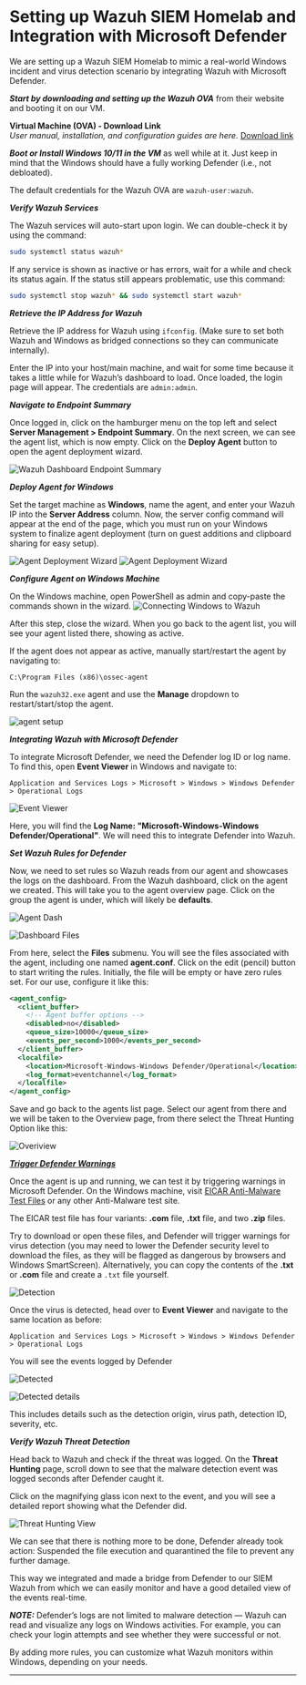 # Setting up Wazuh SIEM Homelab and Integration with Microsoft Defender

We are setting up a Wazuh SIEM Homelab to mimic a real-world Windows incident and virus detection scenario by integrating Wazuh with Microsoft Defender.

**_Start by downloading and setting up the Wazuh OVA_** from their website and booting it on our VM.

**Virtual Machine (OVA) - Download Link**  
_User manual, installation, and configuration guides are here._  [Download link](https://documentation.wazuh.com/current/deployment-options/virtual-machine/virtual-machine.html)

**_Boot or Install Windows 10/11 in the VM_** as well while at it. Just keep in mind that the Windows should have a fully working Defender (i.e., not debloated).

The default credentials for the Wazuh OVA are `wazuh-user:wazuh`.

**_Verify Wazuh Services_**

The Wazuh services will auto-start upon login. We can double-check it by using the command:

```bash
sudo systemctl status wazuh*
```

If any service is shown as inactive or has errors, wait for a while and check its status again. If the status still appears problematic, use this command:

```bash
sudo systemctl stop wazuh* && sudo systemctl start wazuh*
```

**_Retrieve the IP Address for Wazuh_**

Retrieve the IP address for Wazuh using `ifconfig`. (Make sure to set both Wazuh and Windows as bridged connections so they can communicate internally).

Enter the IP into your host/main machine, and wait for some time because it takes a little while for Wazuh’s dashboard to load. Once loaded, the login page will appear. The credentials are `admin:admin`.

**_Navigate to Endpoint Summary_**

Once logged in, click on the hamburger menu on the top left and select **Server Management > Endpoint Summary**. On the next screen, we can see the agent list, which is now empty. Click on the **Deploy Agent** button to open the agent deployment wizard.

![Wazuh Dashboard Endpoint Summary](https://miro.medium.com/v2/resize:fit:828/format:webp/1*MYAJD5oDbPWXnORJsftnWA.png)

**_Deploy Agent for Windows_**

Set the target machine as **Windows**, name the agent, and enter your Wazuh IP into the **Server Address** column. Now, the server config command will appear at the end of the page, which you must run on your Windows system to finalize agent deployment (turn on guest additions and clipboard sharing for easy setup).

![Agent Deployment Wizard](https://miro.medium.com/v2/resize:fit:828/format:webp/1*6PcN3RSVYKnz1d7pj1I3uA.png)
![Agent Deployment Wizard](https://miro.medium.com/v2/resize:fit:828/format:webp/1*v2gHiOJYtdV6kd96RHjm4g.png)


**_Configure Agent on Windows Machine_**

On the Windows machine, open PowerShell as admin and copy-paste the commands shown in the wizard.
![Connecting Windows to Wazuh](https://miro.medium.com/v2/resize:fit:828/format:webp/1*g1RC4-NXYqI0KotwVtBpCA.png)

After this step, close the wizard. When you go back to the agent list, you will see your agent listed there, showing as active.

If the agent does not appear as active, manually start/restart the agent by navigating to:

```plaintext
C:\Program Files (x86)\ossec-agent
```

Run the `wazuh32.exe` agent and use the **Manage** dropdown to restart/start/stop the agent.

![agent setup](https://miro.medium.com/v2/resize:fit:786/format:webp/1*alIaPZ_cokJRy87sGXzTpA.png)


**_Integrating Wazuh with Microsoft Defender_**

To integrate Microsoft Defender, we need the Defender log ID or log name. To find this, open **Event Viewer** in Windows and navigate to:

```plaintext
Application and Services Logs > Microsoft > Windows > Windows Defender > Operational Logs
```
![Event Viewer](https://miro.medium.com/v2/resize:fit:828/format:webp/1*32MQT9jVPwCd3UAO-fbIpA.png)

Here, you will find the **Log Name: "Microsoft-Windows-Windows Defender/Operational"**. We will need this to integrate Defender into Wazuh.

**_Set Wazuh Rules for Defender_**

Now, we need to set rules so Wazuh reads from our agent and showcases the logs on the dashboard. From the Wazuh dashboard, click on the agent we created. This will take you to the agent overview page. Click on the group the agent is under, which will likely be **defaults**.

![Agent Dash](https://miro.medium.com/v2/resize:fit:828/format:webp/1*7NxDAf9qg0VSJNKIUJPNng.png)

![Dashboard Files](https://miro.medium.com/v2/resize:fit:828/format:webp/1*KR76SsOlJMOCemi0Y-YbQw.png)

From here, select the **Files** submenu. You will see the files associated with the agent, including one named **agent.conf**. Click on the edit (pencil) button to start writing the rules. Initially, the file will be empty or have zero rules set. For our use, configure it like this:

```xml
<agent_config>
  <client_buffer>
    <!-- Agent buffer options -->
    <disabled>no</disabled>
    <queue_size>10000</queue_size>
    <events_per_second>1000</events_per_second>
  </client_buffer>
  <localfile>
    <location>Microsoft-Windows-Windows Defender/Operational</location>
    <log_format>eventchannel</log_format>
  </localfile>
</agent_config>
```
Save and go back to the agents list page. Select our agent from there and we will be taken to the Overview page, from there select the Threat Hunting Option like this:

![Overiview](https://miro.medium.com/v2/resize:fit:828/format:webp/1*aaBBlV-cuFdvoH-2mTXVjQ.png)

<u>**_Trigger Defender Warnings_**</u>

Once the agent is up and running, we can test it by triggering warnings in Microsoft Defender. On the Windows machine, visit [EICAR Anti-Malware Test Files](https://www.eicar.org/download-anti-malware-testfile/) or any other Anti-Malware test site.

The EICAR test file has four variants: **.com** file, **.txt** file, and two **.zip** files.

Try to download or open these files, and Defender will trigger warnings for virus detection (you may need to lower the Defender security level to download the files, as they will be flagged as dangerous by browsers and Windows SmartScreen). Alternatively, you can copy the contents of the **.txt** or **.com** file and create a `.txt` file yourself.

![Detection](https://miro.medium.com/v2/resize:fit:828/format:webp/1*LtW55gIHFkl2jpJfqFIq_w.png)

Once the virus is detected, head over to **Event Viewer** and navigate to the same location as before:

```plaintext
Application and Services Logs > Microsoft > Windows > Windows Defender > Operational Logs
```

You will see the events logged by Defender

![Detected](https://miro.medium.com/v2/resize:fit:828/format:webp/1*2o1gA_D2ZlXGCEonr7sR7w.png)

![Detected details](https://miro.medium.com/v2/resize:fit:828/format:webp/1*xngeJ22IvKCN9NuuCk6MZA.png)

This includes details such as the detection origin, virus path, detection ID, severity, etc.

**_Verify Wazuh Threat Detection_**

Head back to Wazuh and check if the threat was logged. On the **Threat Hunting** page, scroll down to see that the malware detection event was logged seconds after Defender caught it.

Click on the magnifying glass icon next to the event, and you will see a detailed report showing what the Defender did. 

![Threat Hunting View](https://miro.medium.com/v2/resize:fit:828/format:webp/1*4_MsEmJlj93ST_h8iFZ5lw.png)

We can see that there is nothing more to be done, Defender already took action: Suspended the file execution and quarantined the file to prevent any further damage.


This way we integrated and made a bridge from Defender to our SIEM Wazuh from which we can easily monitor and have a good detailed view of the events real-time.

**_NOTE:_**
Defender’s logs are not limited to malware detection — Wazuh can read and visualize any logs on Windows activities. For example, you can check your login attempts and see whether they were successful or not.

By adding more rules, you can customize what Wazuh monitors within Windows, depending on your needs.

---
